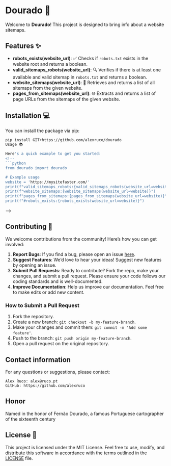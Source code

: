 # Dourado 🚀

Welcome to **Dourado**! This project is designed to bring info about a website sitemaps.

## Features ✨

- **robots_exists(website_url)**: ✅ Checks if `robots.txt` exists in the website root and returns a boolean.
- **valid_sitemaps_robots(website_url)**: 🔍 Verifies if there is at least one available and valid sitemap in `robots.txt` and returns a boolean.
- **website_sitemaps(website_url)**: 📜 Retrieves and returns a list of all sitemaps from the given website.
- **pages_from_sitemaps(website_url)**: 🌐 Extracts and returns a list of page URLs from the sitemaps of the given website.



## Installation 💻

You can install the package via pip:

```bash
pip install GIT+https://github.com/alexruco/dourado 
Usage 📚

Here's a quick example to get you started:
<!--
```python
from dourado import dourado

# Example usage
website = 'https://mysitefaster.com/'
print(f"valid_sitemaps_robots:{valid_sitemaps_robots(website_url=website)}")
print(f"website_sitemaps:{website_sitemaps(website_url=website)}")
print(f"pages_from_sitemaps:{pages_from_sitemaps(website_url=website)}")
print(f"#robots_exists:{robots_exists(website_url=website)}")

```
-->


## Contributing 🤝

We welcome contributions from the community! Here’s how you can get involved:

1. **Report Bugs**: If you find a bug, please open an issue [here](https://github.com/alexruco/dourado/issues).
2. **Suggest Features**: We’d love to hear your ideas! Suggest new features by opening an issue.
3. **Submit Pull Requests**: Ready to contribute? Fork the repo, make your changes, and submit a pull request. Please ensure your code follows our coding standards and is well-documented.
4. **Improve Documentation**: Help us improve our documentation. Feel free to make edits or add new content.

### How to Submit a Pull Request

1. Fork the repository.
2. Create a new branch: `git checkout -b my-feature-branch`.
3. Make your changes and commit them: `git commit -m 'Add some feature'`.
4. Push to the branch: `git push origin my-feature-branch`.
5. Open a pull request on the original repository.

## Contact information
For any questions or suggestions, please contact:

    Alex Ruco: alex@ruco.pt
    GitHub: https://github.com/alexruco

## Honor
Named in the honor of Fernão Dourado, a famous Portuguese cartographer of the sixteenth century

## License 📄

This project is licensed under the MIT License. Feel free to use, modify, and distribute this software in accordance with the terms outlined in the [LICENSE](LICENSE) file.


